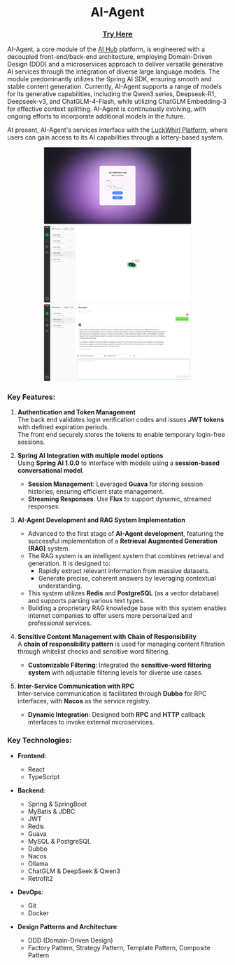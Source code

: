 # <div align="center">AI-Agent</div>

###  <div align="center">[Try Here](http://linst-yyds.top:3000)</div>

AI-Agent, a core module of the [AI Hub](https://github.com/lst3455/AI-ChatBot) platform, is engineered with a decoupled front-end/back-end architecture, employing Domain-Driven Design (DDD) and a microservices approach to deliver versatile generative AI services through the integration of diverse large language models. The module predominantly utilizes the Spring AI SDK, ensuring smooth and stable content generation. Currently, AI-Agent supports a range of models for its generative capabilities, including the Qwen3 series, Deepseek-R1, Deepseek-v3, and ChatGLM-4-Flash, while utilizing ChatGLM Embedding-3 for effective context splitting. AI-Agent is continuously evolving, with ongoing efforts to incorporate additional models in the future.

At present, AI-Agent's services interface with the [LuckWhirl Platform](https://github.com/lst3455/LuckWhirl-platform), where users can gain access to its AI capabilities through a lottery-based system.


<div align="center"><img src="docs/readme/auth.png" style="zoom: 33%;" /></div>
<div align="center"><img src="docs/readme/chat2.png" style="zoom: 33%;" /></div>

<div align="center"><img src="docs/readme/agent1.png" style="zoom: 33%;" /></div>

### Key Features:

1.  **Authentication and Token Management**  
    The back end validates login verification codes and issues **JWT tokens** with defined expiration periods.  
    The front end securely stores the tokens to enable temporary login-free sessions.

2.  **Spring AI Integration with multiple model options**  
    Using **Spring AI 1.0.0** to interface with models using a **session-based conversational model**.
    -   **Session Management**: Leveraged **Guava** for storing session histories, ensuring efficient state management.
    -   **Streaming Responses**: Use **Flux** to support dynamic, streamed responses.

3.  **AI-Agent Development and RAG System Implementation**
    -   Advanced to the first stage of **AI-Agent development**, featuring the successful implementation of a **Retrieval Augmented Generation (RAG)** system.
    -   The RAG system is an intelligent system that combines retrieval and generation. It is designed to:
        -   Rapidly extract relevant information from massive datasets.
        -   Generate precise, coherent answers by leveraging contextual understanding.
    -   This system utilizes **Redis** and **PostgreSQL** (as a vector database) and supports parsing various text types.
    -   Building a proprietary RAG knowledge base with this system enables internet companies to offer users more personalized and professional services.

4.  **Sensitive Content Management with Chain of Responsibility**  
    A **chain of responsibility pattern** is used for managing content filtration through whitelist checks and sensitive word filtering.
    -   **Customizable Filtering**: Integrated the **sensitive-word filtering system** with adjustable filtering levels for diverse use cases.

5.  **Inter-Service Communication with RPC**  
    Inter-service communication is facilitated through **Dubbo** for RPC interfaces, with **Nacos** as the service registry.
    -   **Dynamic Integration**: Designed both **RPC** and **HTTP** callback interfaces to invoke external microservices.

### Key Technologies:

- **Frontend**:
   - React
   - TypeScript

- **Backend**:
   - Spring & SpringBoot
   - MyBatis & JDBC
   - JWT
   - Redis
   - Guava
   - MySQL & PostgreSQL
   - Dubbo
   - Nacos
   - Ollama
   - ChatGLM & DeepSeek & Qwen3
   - Retrofit2

- **DevOps**:
   - Git
   - Docker

- **Design Patterns and Architecture**:
   - DDD (Domain-Driven Design)
   - Factory Pattern, Strategy Pattern, Template Pattern, Composite Pattern

